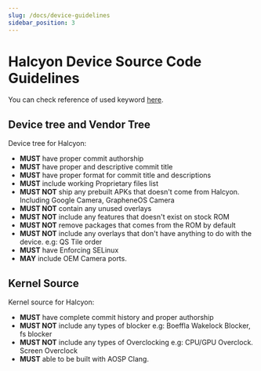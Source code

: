 ```yaml
---
slug: /docs/device-guidelines
sidebar_position: 3
---
```

# Halcyon Device Source Code Guidelines

You can check reference of used keyword [here](https://datatracker.ietf.org/doc/html/rfc2119).

## Device tree and Vendor Tree
Device tree for Halcyon:
- **MUST** have proper commit authorship
- **MUST** have proper and descriptive commit title
- **MUST** have proper format for commit title and descriptions
- **MUST** include working Proprietary files list
- **MUST NOT** ship any prebuilt APKs that doesn't come from Halcyon. Including Google Camera, GrapheneOS Camera
- **MUST NOT** contain any unused overlays
- **MUST NOT** include any features that doesn't exist on stock ROM
- **MUST NOT** remove packages that comes from the ROM by default
- **MUST NOT** include any overlays that don't have anything to do with the device. e.g: QS Tile order
- **MUST** have Enforcing SELinux
- **MAY** include OEM Camera ports.

## Kernel Source
Kernel source for Halcyon:
- **MUST** have complete commit history and proper authorship
- **MUST NOT** include any types of blocker e.g: Boeffla Wakelock Blocker, fs blocker
- **MUST NOT** include any types of Overclocking e.g: CPU/GPU Overclock. Screen Overclock
- **MUST** able to be built with AOSP Clang.